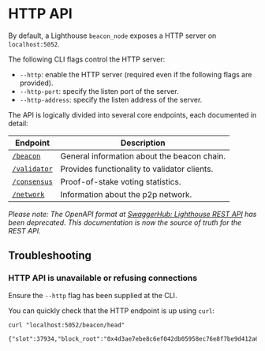 # HTTP API

By default, a Lighthouse `beacon_node` exposes a HTTP server on `localhost:5052`.

The following CLI flags control the HTTP server:

- `--http`: enable the HTTP server (required even if the following flags are
	provided).
- `--http-port`: specify the listen port of the server.
- `--http-address`: specify the listen address of the server.

The API is logically divided into several core endpoints, each documented in
detail:

Endpoint | Description |
| --- | -- |
[`/beacon`](./http_beacon.md) | General information about the beacon chain.
[`/validator`](./http_validator.md) | Provides functionality to validator clients.
[`/consensus`](./http_consensus.md) | Proof-of-stake voting statistics.
[`/network`](./http_network.md) | Information about the p2p network.

_Please note: The OpenAPI format at
[SwaggerHub: Lighthouse REST
API](https://app.swaggerhub.com/apis-docs/spble/lighthouse_rest_api/0.2.0) has
been deprecated. This documentation is now the source of truth for the REST API._

## Troubleshooting

### HTTP API is unavailable or refusing connections

Ensure the `--http` flag has been supplied at the CLI.

You can quickly check that the HTTP endpoint is up using `curl`:

```
curl "localhost:5052/beacon/head"

{"slot":37934,"block_root":"0x4d3ae7ebe8c6ef042db05958ec76e8f7be9d412a67a0defa6420a677249afdc7","state_root":"0x1c86b13ffc70a41e410eccce20d33f1fe59d148585ea27c2afb4060f75fe6be2","finalized_slot":37856,"finalized_block_root":"0xbdae152b62acef1e5c332697567d2b89e358628790b8273729096da670b23e86","justified_slot":37888,"justified_block_root":"0x01c2f516a407d8fdda23cad4ed4381e4ab8913d638f935a2fe9bd00d6ced5ec4","previous_justified_slot":37856,"previous_justified_block_root":"0xbdae152b62acef1e5c332697567d2b89e358628790b8273729096da670b23e86"}
```
